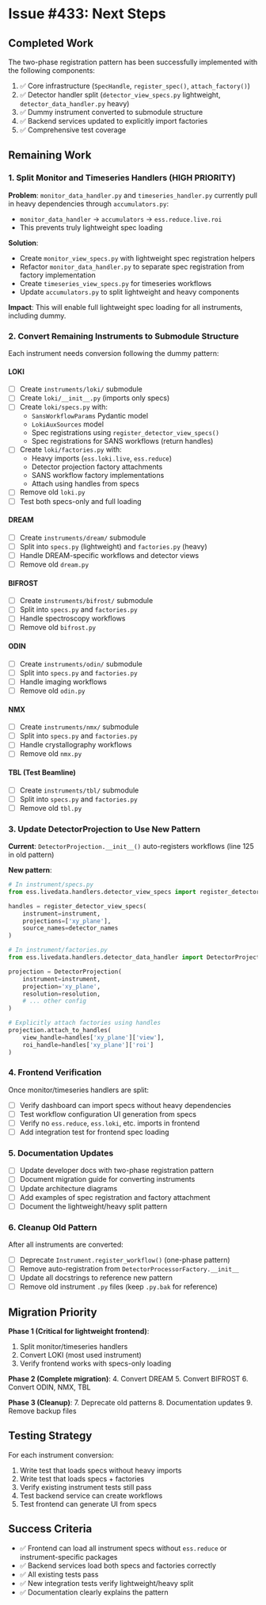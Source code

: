 # Issue #433: Next Steps

## Completed Work

The two-phase registration pattern has been successfully implemented with the following components:

1. ✅ Core infrastructure (`SpecHandle`, `register_spec()`, `attach_factory()`)
2. ✅ Detector handler split (`detector_view_specs.py` lightweight, `detector_data_handler.py` heavy)
3. ✅ Dummy instrument converted to submodule structure
4. ✅ Backend services updated to explicitly import factories
5. ✅ Comprehensive test coverage

## Remaining Work

### 1. Split Monitor and Timeseries Handlers (HIGH PRIORITY)

**Problem**: `monitor_data_handler.py` and `timeseries_handler.py` currently pull in heavy dependencies through `accumulators.py`:
- `monitor_data_handler` → `accumulators` → `ess.reduce.live.roi`
- This prevents truly lightweight spec loading

**Solution**:
- Create `monitor_view_specs.py` with lightweight spec registration helpers
- Refactor `monitor_data_handler.py` to separate spec registration from factory implementation
- Create `timeseries_view_specs.py` for timeseries workflows
- Update `accumulators.py` to split lightweight and heavy components

**Impact**: This will enable full lightweight spec loading for all instruments, including dummy.

### 2. Convert Remaining Instruments to Submodule Structure

Each instrument needs conversion following the dummy pattern:

#### LOKI
- [ ] Create `instruments/loki/` submodule
- [ ] Create `loki/__init__.py` (imports only specs)
- [ ] Create `loki/specs.py` with:
  - `SansWorkflowParams` Pydantic model
  - `LokiAuxSources` model
  - Spec registrations using `register_detector_view_specs()`
  - Spec registrations for SANS workflows (return handles)
- [ ] Create `loki/factories.py` with:
  - Heavy imports (`ess.loki.live`, `ess.reduce`)
  - Detector projection factory attachments
  - SANS workflow factory implementations
  - Attach using handles from specs
- [ ] Remove old `loki.py`
- [ ] Test both specs-only and full loading

#### DREAM
- [ ] Create `instruments/dream/` submodule
- [ ] Split into `specs.py` (lightweight) and `factories.py` (heavy)
- [ ] Handle DREAM-specific workflows and detector views
- [ ] Remove old `dream.py`

#### BIFROST
- [ ] Create `instruments/bifrost/` submodule
- [ ] Split into `specs.py` and `factories.py`
- [ ] Handle spectroscopy workflows
- [ ] Remove old `bifrost.py`

#### ODIN
- [ ] Create `instruments/odin/` submodule
- [ ] Split into `specs.py` and `factories.py`
- [ ] Handle imaging workflows
- [ ] Remove old `odin.py`

#### NMX
- [ ] Create `instruments/nmx/` submodule
- [ ] Split into `specs.py` and `factories.py`
- [ ] Handle crystallography workflows
- [ ] Remove old `nmx.py`

#### TBL (Test Beamline)
- [ ] Create `instruments/tbl/` submodule
- [ ] Split into `specs.py` and `factories.py`
- [ ] Remove old `tbl.py`

### 3. Update DetectorProjection to Use New Pattern

**Current**: `DetectorProjection.__init__()` auto-registers workflows (line 125 in old pattern)

**New pattern**:
```python
# In instrument/specs.py
from ess.livedata.handlers.detector_view_specs import register_detector_view_specs

handles = register_detector_view_specs(
    instrument=instrument,
    projections=['xy_plane'],
    source_names=detector_names
)

# In instrument/factories.py
from ess.livedata.handlers.detector_data_handler import DetectorProjection

projection = DetectorProjection(
    instrument=instrument,
    projection='xy_plane',
    resolution=resolution,
    # ... other config
)

# Explicitly attach factories using handles
projection.attach_to_handles(
    view_handle=handles['xy_plane']['view'],
    roi_handle=handles['xy_plane']['roi']
)
```

### 4. Frontend Verification

Once monitor/timeseries handlers are split:

- [ ] Verify dashboard can import specs without heavy dependencies
- [ ] Test workflow configuration UI generation from specs
- [ ] Verify no `ess.reduce`, `ess.loki`, etc. imports in frontend
- [ ] Add integration test for frontend spec loading

### 5. Documentation Updates

- [ ] Update developer docs with two-phase registration pattern
- [ ] Document migration guide for converting instruments
- [ ] Update architecture diagrams
- [ ] Add examples of spec registration and factory attachment
- [ ] Document the lightweight/heavy split pattern

### 6. Cleanup Old Pattern

After all instruments are converted:

- [ ] Deprecate `Instrument.register_workflow()` (one-phase pattern)
- [ ] Remove auto-registration from `DetectorProcessorFactory.__init__`
- [ ] Update all docstrings to reference new pattern
- [ ] Remove old instrument `.py` files (keep `.py.bak` for reference)

## Migration Priority

**Phase 1 (Critical for lightweight frontend)**:
1. Split monitor/timeseries handlers
2. Convert LOKI (most used instrument)
3. Verify frontend works with specs-only loading

**Phase 2 (Complete migration)**:
4. Convert DREAM
5. Convert BIFROST
6. Convert ODIN, NMX, TBL

**Phase 3 (Cleanup)**:
7. Deprecate old patterns
8. Documentation updates
9. Remove backup files

## Testing Strategy

For each instrument conversion:
1. Write test that loads specs without heavy imports
2. Write test that loads specs + factories
3. Verify existing instrument tests still pass
4. Test backend service can create workflows
5. Test frontend can generate UI from specs

## Success Criteria

- ✅ Frontend can load all instrument specs without `ess.reduce` or instrument-specific packages
- ✅ Backend services load both specs and factories correctly
- ✅ All existing tests pass
- ✅ New integration tests verify lightweight/heavy split
- ✅ Documentation clearly explains the pattern
